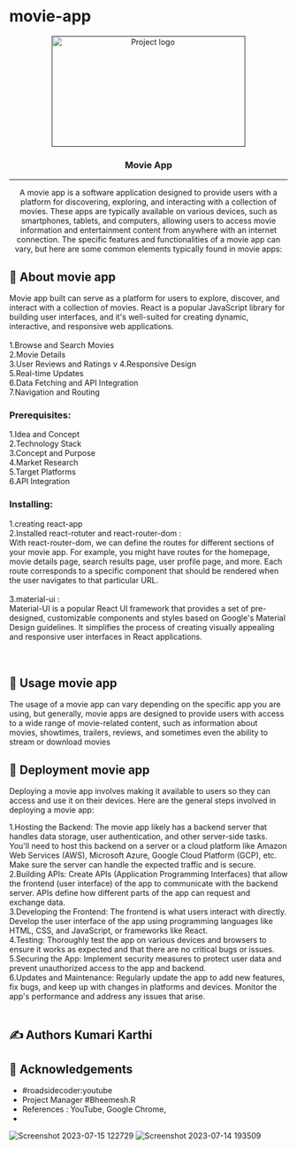 # movie-app


<p align="center">
  <a href="" rel="noopener">
 <img width="350px" height=200px src="https://encrypted-tbn0.gstatic.com/images?q=tbn:ANd9GcTKUkqSEa133tA02YqHLMY_qd0S5Q2yUFY2Bw&usqp=CAU" alt="Project logo"></a>
</p>
<h3 align="center">Movie App</h3>

---
<p align="center"> 
  A movie app is a software application designed to provide users with a platform for discovering, exploring, and interacting with a collection of movies. These apps are typically available on various devices, such as smartphones, tablets, and computers, allowing users to access movie information and entertainment content from anywhere with an internet connection. The specific features and functionalities of a movie app can vary, but here are some common elements typically found in movie apps:
</p>

## 🧐 About <a name = "about">movie app</a>
 Movie app built  can serve as a platform for users to explore, discover, and interact with a collection of movies. React is a popular JavaScript library for building user interfaces, and it's well-suited for creating dynamic, interactive, and responsive web applications. <br><br>
1.Browse and Search Movies <br>
2.Movie Details <br>
3.User Reviews and Ratings v
4.Responsive Design <br>
5.Real-time Updates <br>
6.Data Fetching and API Integration <br>
7.Navigation and Routing <br>

### Prerequisites: <br>
1.Idea and Concept <br>
2.Technology Stack <br>
3.Concept and Purpose <br>
4.Market Research <br>
5.Target Platforms <br>
6.API Integration <br>

### Installing:

1.creating react-app <br>
2.Installed react-rotuter and react-router-dom : <br>
With react-router-dom, we can define the routes for different sections of your movie app. For example, you might have routes for the homepage, movie details page, search results page, user profile page, and more. Each route corresponds to a specific component that should be rendered when the user navigates to that particular URL. <br><br>
3.material-ui : <br> 
Material-UI is a popular React UI framework that provides a set of pre-designed, customizable components and styles based on Google's Material Design guidelines. It simplifies the process of creating visually appealing and responsive user interfaces in React applications.
<br><br><br>
## 🎈 Usage <a name="usage">movie app</a>

The usage of a movie app can vary depending on the specific app you are using, but generally, movie apps are designed to provide users with access to a wide range of movie-related content, such as information about movies, showtimes, trailers, reviews, and sometimes even the ability to stream or download movies

## 🚀 Deployment <a name = "deployment">movie app</a>

Deploying a movie app involves making it available to users so they can access and use it on their devices. Here are the general steps involved in deploying a movie app:

1.Hosting the Backend: The movie app likely has a backend server that handles data storage, user authentication, and other server-side tasks. You'll need to host this backend on a server or a cloud platform like Amazon Web Services (AWS), Microsoft Azure, Google Cloud Platform (GCP), etc. Make sure the server can handle the expected traffic and is secure. <br>
2.Building APIs: Create APIs (Application Programming Interfaces) that allow the frontend (user interface) of the app to communicate with the backend server. APIs define how different parts of the app can request and exchange data. <br>
3.Developing the Frontend: The frontend is what users interact with directly. Develop the user interface of the app using programming languages like HTML, CSS, and JavaScript, or frameworks like React.<br>
4.Testing: Thoroughly test the app on various devices and browsers to ensure it works as expected and that there are no critical bugs or issues. <br>
5.Securing the App: Implement security measures to protect user data and prevent unauthorized access to the app and backend. <br>
6.Updates and Maintenance: Regularly update the app to add new features, fix bugs, and keep up with changes in platforms and devices. Monitor the app's performance and address any issues that arise. <br><br>

## ✍️ Authors <a name = "authors">Kumari Karthi</a>

## 🎉 Acknowledgements <a name = "acknowledgement"></a>
- #roadsidecoder:youtube
- Project Manager #Bheemesh.R
- References : YouTube, Google Chrome,
- 
![Screenshot 2023-07-15 122729](https://github.com/Kumari-430/movie-app/assets/124483387/3d1bc444-3f75-4e23-9b18-0609c0130238)
![Screenshot 2023-07-14 193509](https://github.com/Kumari-430/movie-app/assets/124483387/a96c0fbd-a4f8-452a-a34a-6e23112aa150)
